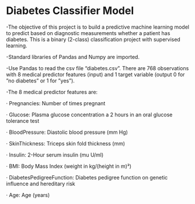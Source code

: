 # Diabetes Classifier Model

-The objective of this project is to build a predictive machine learning model to predict based on diagnostic measurements whether a patient has diabetes. This is a     binary (2-class) classification project with supervised learning.

-Standard libraries of Pandas and Numpy are imported.

-Use Pandas to read the csv file “diabetes.csv”. There are 768 observations with 8 medical predictor features (input) and 1 target variable (output 0 for ”no diabetes” or 1 for ”yes”).

-The 8 medical predictor features are:

· Pregnancies: Number of times pregnant

· Glucose: Plasma glucose concentration a 2 hours in an oral glucose tolerance test

· BloodPressure: Diastolic blood pressure (mm Hg)

· SkinThickness: Triceps skin fold thickness (mm)

· Insulin: 2-Hour serum insulin (mu U/ml)

· BMI: Body Mass Index (weight in kg/(height in m)²)

· DiabetesPedigreeFunction: Diabetes pedigree function on genetic influence and hereditary risk

· Age: Age (years)
